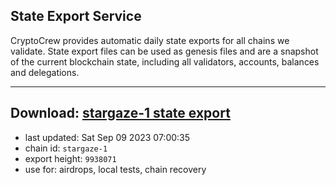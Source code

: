 ## State Export Service
CryptoCrew provides automatic daily state exports for all chains we validate. State export files can be used as genesis files and are a snapshot of the current blockchain state, including all validators, accounts, balances and delegations.

---
**Download: [stargaze-1 state export](https://dl.ccvalidators.com/SERVICE/stargaze/stargaze-1_export_9938071.json)**
---

- last updated: Sat Sep 09 2023 07:00:35
- chain id: `stargaze-1`
- export height: `9938071`
- use for: airdrops, local tests, chain recovery
